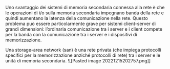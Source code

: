 Uno svantaggio dei sistemi di memoria secondaria connessa alla rete è che le operazioni di i/o sulla memoria secondaria impegnano banda della rete e quindi aumentano la latenza della comunicazione nella rete. 
Questo problema può essere particolarmente grave per sistemi client-server di grandi dimensioni: l’ordinaria comunicazione tra i server e i client compete per la banda con la comunicazione tra i server e i dispositivi di memorizzazione.

Una storage-area network (san) è una rete privata (che impiega protocolli specifici per la memorizzazione anziché protocolli di rete) tra i server e le unità di memoria secondaria.
![[Pasted image 20221215202757.png]]
